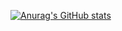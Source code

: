 [![Anurag's GitHub stats](https://github-readme-stats.vercel.app/api?username=danielcgilibert)](https://github.com/anuraghazra/github-readme-stats)

